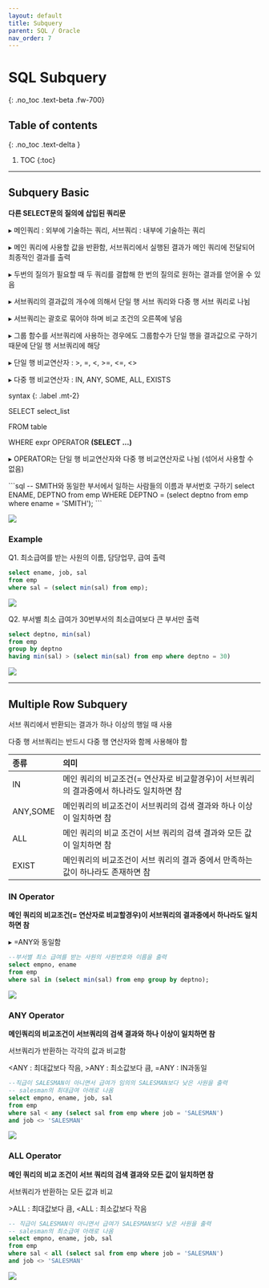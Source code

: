 ```yaml
---
layout: default
title: Subquery
parent: SQL / Oracle
nav_order: 7
---
```


# SQL Subquery
{: .no_toc .text-beta .fw-700}

## Table of contents
{: .no_toc .text-delta }

1. TOC
{:toc}

---

## Subquery Basic

**다른 SELECT문의 질의에 삽입된 쿼리문**

&#9656; 메인쿼리 : 외부에 기술하는 쿼리, 서브쿼리 : 내부에 기술하는 쿼리

&#9656; 메인 쿼리에 사용할 값을 반환함, 서브쿼리에서 실행된 결과가 메인 쿼리에 전달되어 최종적인 결과를 출력

&#9656; 두번의 질의가 필요할 때 두 쿼리를 결합해 한 번의 질의로 원하는 결과를 얻어올 수 있음

&#9656; 서브쿼리의 결과값의 개수에 의해서 단일 행 서브 쿼리와 다중 행 서브 쿼리로 나뉨

&#9656; 서브쿼리는 괄호로 묶어야 하며 비교 조건의 오른쪽에 넣음

&#9656; 그룹 함수를 서브쿼리에 사용하는 경우에도 그룹함수가 단일 행을 결과값으로 구하기 때문에 단일 행 서브쿼리에 해당

&#9656; 단일 행 비교연산자 : >, =, <, >=, <=, <>

&#9656; 다중 행 비교연산자 : IN, ANY, SOME, ALL, EXISTS

syntax
{: .label .mt-2}
<div class="code-example" markdown="1">
SELECT select_list

FROM table

WHERE expr OPERATOR **(SELECT ...)**

&#9656; OPERATOR는 단일 행 비교연산자와 다중 행 비교연산자로 나뉨 (섞어서 사용할 수 없음)
</div>
```sql
-- SMITH와 동일한 부서에서 일하는 사람들의 이름과 부서번호 구하기
select ENAME, DEPTNO 
from emp 
WHERE DEPTNO = (select deptno from emp where ename = 'SMITH');
```

![](https://gekdev.github.io/docs/sql/example/smith.jpg)

### Example

Q1. 최소급여를 받는 사원의 이름, 담당업무, 급여 출력

```sql
select ename, job, sal
from emp 
where sal = (select min(sal) from emp);
```

![](https://gekdev.github.io/docs/sql/example/min_sal.jpg)

Q2. 부서별 최소 급여가 30번부서의 최소급여보다 큰 부서만 출력

```sql
select deptno, min(sal)
from emp
group by deptno
having min(sal) > (select min(sal) from emp where deptno = 30)
```

![](https://gekdev.github.io/docs/sql/example/hav_q2.jpg)

---

## Multiple Row Subquery

서브 쿼리에서 반환되는 결과가 하나 이상의 행일 때 사용

다중 행 서브쿼리는 반드시 다중 행 연산자와 함께 사용해야 함

| 종류 | 의미 |
|:----|:----|
| IN | 메인 쿼리의 비교조건(= 연산자로 비교할경우)이 서브쿼리의 결과중에서 하나라도 일치하면 참 | 
| ANY,SOME | 메인쿼리의 비교조건이 서브쿼리의 검색 결과와 하나 이상이 일치하면 참 |
| ALL | 메인 쿼리의 비교 조건이 서브 쿼리의 검색 결과와 모든 값이 일치하면 참 |
| EXIST | 메인쿼리의 비교조건이 서브 쿼리의 결과 중에서 만족하는 값이 하나라도 존재하면 참 |


### IN Operator

**메인 쿼리의 비교조건(= 연산자로 비교할경우)이 서브쿼리의 결과중에서 하나라도 일치하면 참**

&#9656; =ANY와 동일함

```sql
--부서별 최소 급여를 받는 사원의 사원번호와 이름을 출력
select empno, ename 
from emp
where sal in (select min(sal) from emp group by deptno);
```

![](https://gekdev.github.io/docs/sql/example/mul_in.jpg)

### ANY Operator

**메인쿼리의 비교조건이 서브쿼리의 검색 결과와 하나 이상이 일치하면 참**

서브쿼리가 반환하는 각각의 값과 비교함

<ANY : 최대값보다 작음, >ANY : 최소값보다 큼, =ANY : IN과동일

```sql
--직급이 SALESMAN이 아니면서 급여가 임의의 SALESMAN보다 낮은 사원을 출력
-- salesman의 최대급여 아래로 나옴
select empno, ename, job, sal
from emp
where sal < any (select sal from emp where job = 'SALESMAN')
and job <> 'SALESMAN'
```

![](https://gekdev.github.io/docs/sql/example/any.jpg)

### ALL Operator

**메인 쿼리의 비교 조건이 서브 쿼리의 검색 결과와 모든 값이 일치하면 참**

서브쿼리가 반환하는 모든 값과 비교

 &#62;ALL : 최대값보다 큼, <ALL : 최소값보다 작음

```sql
-- 직급이 SALESMAN이 아니면서 급여가 SALESMAN보다 낮은 사원을 출력
-- salesman의 최소급여 아래로 나옴
select empno, ename, job, sal
from emp
where sal < all (select sal from emp where job = 'SALESMAN')
and job <> 'SALESMAN'
```

![](https://gekdev.github.io/docs/sql/example/all33.jpg)

